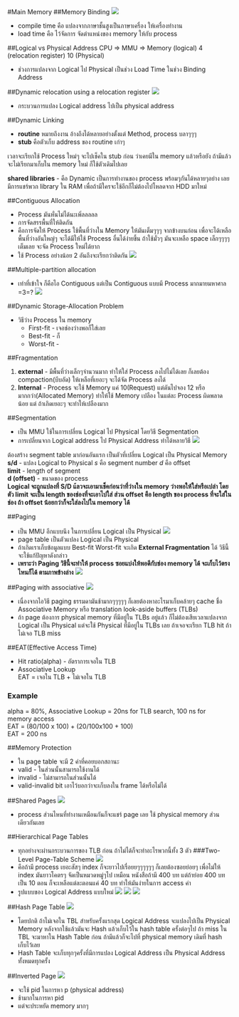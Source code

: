 #Main Memory
##Memory Binding
![](./address-binding.jpg)
* compile time คือ แปลงจากภาษาชั้นสูงเป็นภาษาเครื่อง ให้เครื่องทำงาน
* load time คือ ไว้จัดการ จัดตำแหน่งของ memory ให้กับ process

##Logical vs Physical Address
        CPU         =>          MMU             =>    Memory
    (logical)   4 (relocation register)     10    (Physical)

* ช่วงการแปลงจาก Logical ไป Physical เป็นช่วง Load Time ในช่วง Binding Address

##Dynamic relocation using a relocation register
![](./Dynamic-relocation.jpg)
* กระบวนการแปลง Logical address ไปเป็น physical address

##Dynamic Linking
* **routine** หมายถึงงาน อ้างถึงได้หลายอย่างตั้งแต่ Method, process บลาๆๆๆ
* **stub** คือตัวเก็บ address ของ routine เก่าๆ

เวลาจะเรียกใช้ Process ใหม่ๆ จะไปเช็คใน stub ก่อน ว่าเคยมีใน memory แล้วหรือยัง ถ้ามีแล้วจะไม่เรียกมาเก็บใน memory ใหม่ ก็ใช้ตัวเดิมไปเลย

**shared libraries** - คือ Dynamic เป็นการทำงานของ process พร้อมๆกันได้หลายๆอย่าง เลยมีการแชร์พวก library ใน RAM เพื่อถ้ามีใครจะใช้อีกก็ไม่ต้องไปโหลดจาก HDD มาใหม่

##Contiguous Allocation
* Process มันหั่นไม่ได้นะเพิ่ลลลลล
* การจัดสรรพื้นที่ให้ติดกัน
* คือการจัดให้ Process ใช้พื้นที่ว่างใน Memory ให้มันเต็มๆๆๆ จากข้างบนก่อน เพื่อจะได้เหลือพื้นที่ว่างอันใหญ่ๆ จะได้มีให้ใช้ Process อื่นได้ง่ายขึ้น ถ้าใช้มั่วๆ มันจะเหลือ space เล็กๆๆๆๆ เต็มเลย จะจัด Process ใหม่ได้ยาก
* ใช้ Process อย่างน้อย 2 อันถึงจะเรียกว่าติดกัน
![](./Relocation-register.jpg)

##Multiple-partition allocation
* เท่าที่เข้าใจ ก็คือไอ Contiguous แต่เป็น Contiguous แบบมี Process มากมายมหาศาล =3=?
![](./multiple-allocation.jpg)

##Dynamic Storage-Allocation Problem
* วิธีว่าง Process ใน memory
  * First-fit - เจอช่องว่างพอก็ใส่เลย
  * Best-fit - ก็
  * Worst-fit -

##Fragmentation
1. **external** - มีพื้นที่ว่างเล็กๆจำนวนมาก ทำให้ใส่ Process ลงไปไม่ได้เลย ก็เลยต้อง compaction(บีบอัด) ให้เหลือที่เยอะๆ จะได้จัด Process ลงได้
2. **Internal** - Process จะใช้ Memory แค่ 10(Request) แต่ดันไปจอง 12 หรือ มากกว่า(Allocated Memory) ทำให้ใช้ Memory เปลือง ในแต่ละ Process ผิดพลาดน้อย แต่ ถ้าเกิดเยอะๆ จะทำให้เปลืองมาก

##Segmentation
* เป็น MMU ใช้ในการเปลี่ยน Logical ไป Physical โดยวิธี Segmentation
* การเปลี่ยนจาก Logical address ไป Physical Address ทำได้หลายวิธี
![](./SegmentationHardware.jpg)

ต้องสร้าง segment table มาก่อนอันแรก เป็นตัวที่เปลี่ยน Logical เป็น Physical Memory <br>
**s/d** - แปลง Logical to Physical _s_ คือ segment number _d_ คือ offset<br>
**limit** - length of segment<br>
**d (offset)** - ขนาดของ process<br>
**Logical จะถูกแปลงที่ S/D แ้ลวจะเอามาเช็คก่อนว่าที่ว่างใน memory ว่างพอให้ใส่หรือเปล่า โดยตัว limit จะเป็น length ของช่องที่จะเอาไปใส่ ส่วน offset คือ length ของ process ที่จะใส่ในช่อง ถ้า offset น้อยกว่าก็จะใส่ลงไปใน memory ได้**

##Paging
* เป็น MMU อีกแบบนึง ในการเปลี่ยน Logical เป็น Physical
![](./paging.jpg)
* page table เป็นตัวแปลง Logical เป็น Physical
* ถ้าเกิดเราเก็บข้อมูลแบบ Best-fit Worst-fit จะเกิด **External Fragmentation** ได้ วิธีนี้จะใช้แก้ปัญหาดังกล่าว
* **เพราะว่า Paging วิธีนี้จะทำให้ process ซอยแบ่งให้พอดีกับช่อง memory ได้ จะเก็บไว้ตรงไหนก็ได้ ตามภาพข้างล่าง**
![](./paging-table.jpg)

##Paging with associative
![](./paging-associate.jpg)
* เนื่องจากไอวิธี paging ธรรมดามันช้ามากๆๆๆๆๆ ก็เลยต้องหาอะไรมาเก็บคล้ายๆ cache ชื่อ Associative Memory หรือ translation look-aside buffers (TLBs)
* ถ้า page ต้องการ physical memory ที่มีอยู่ใน TLBs อยู่แล้ว ก็ไม่ต้องเสียเวลาแปลงจาก Logical เป็น Physical แต่จะใช้ Physical ที่มีอยู่ใน TLBs เลย ถ้าเจอจะเรียก TLB hit ถ้าไม่เจอ TLB miss

##EAT(Effective Access Time)
* Hit ratio(alpha) - อัตราการเจอใน TLB
* Associative Lookup<br>
EAT = เจอใน TLB + ไม่เจอใน TLB
### Example
alpha = 80%, Associative Lookup = 20ns for TLB search, 100 ns for memory access<br>
EAT = (80/100 x 100) + (20/100x100 + 100)<br>
EAT = 200 ns<br>

##Memory Protection
* ใน page table จะมี 2 ค่าที่คอยบอกสถานะ
* valid - ในส่วนนั้นสามารถใช้งานได้
* invalid - ไม่สามารถในส่วนนั้นได้
* valid-invalid bit เอาไว้บอกว่าจะเก็บลงใน frame ได้หรือไม่ได้

##Shared Pages
![](./shared-pages.jpg)
* process ส่วนไหนที่ทำงานเหมือนกันก็จะแชร์ page เลย ใช้ physical memory ส่วนเดียวกันเลย

##Hierarchical Page Tables
* ทุกอย่างจะผ่านกระบวนการของ TLB ก่อน ถ้าไม่ได้ก็จะทำอะไรพวกนี้ทั้ง 3 ตัว
###Two-Level Page-Table Scheme
![](./two-level.jpg)
* คือถ้ามี process เยอะสัสๆ index ก็จะยาวไปเรื่อยยๆๆๆๆๆๆ ก็เลยต้องซอยย่อยๆ เพื่อไม่ให้ index มันยาวโคตรๆ จัดเป็นหมวดหมู่ๆไป เหมือน หนังสือถ้ามี 400 บท แต่ถ้าย่อย 400 บทเป็น 10 ตอน ก็จะเหลือแต่ละตอนแค่ 40 บท ทำให้มันง่ายในการ access ค่า
* รูปแบบของ Logical Address แบบใหม่
![](./two-level-2.jpg)
![](./two-level-3.jpg)
![](./two-level-4.jpg)

##Hash Page Table
![](./hash-table.jpg)
* โดยปกติ ถ้าไม่เจอใน TBL สำหรับครั้งแรกสุด Logical Address จะแปลงไปเป็น Physical Memory หลังจากใช้แล้วมันจะ Hash แล้วเก็บไว้ใน hash table ครั้งต่อๆไป ถ้า miss ใน TBL จะมาหาใน Hash Table ก่อน ถ้ามีแล้วก็จะไปที่ physical memory เดิมที่ hash เก็บไว้เลย
* Hash Table จะเก็บทุกๆครั้งที่มีการแปลง Logical Address เป็น Physical Address ทั้งหมดทุกครั้ง 

##Inverted Page
![](./Inverted-Page.jpg)
* จะใช้ pid ในการหา p (physical address)
* ช้ามากในการหา pid
* แต่จะประหยัด memory มากๆ
